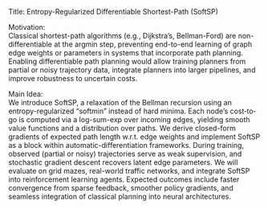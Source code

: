 Title: Entropy-Regularized Differentiable Shortest-Path (SoftSP)

Motivation:  
Classical shortest-path algorithms (e.g., Dijkstra’s, Bellman-Ford) are non-differentiable at the argmin step, preventing end-to-end learning of graph edge weights or parameters in systems that incorporate path planning. Enabling differentiable path planning would allow training planners from partial or noisy trajectory data, integrate planners into larger pipelines, and improve robustness to uncertain costs.

Main Idea:  
We introduce SoftSP, a relaxation of the Bellman recursion using an entropy-regularized “softmin” instead of hard minima. Each node’s cost‐to‐go is computed via a log-sum-exp over incoming edges, yielding smooth value functions and a distribution over paths. We derive closed-form gradients of expected path length w.r.t. edge weights and implement SoftSP as a block within automatic-differentiation frameworks. During training, observed (partial or noisy) trajectories serve as weak supervision, and stochastic gradient descent recovers latent edge parameters. We will evaluate on grid mazes, real-world traffic networks, and integrate SoftSP into reinforcement learning agents. Expected outcomes include faster convergence from sparse feedback, smoother policy gradients, and seamless integration of classical planning into neural architectures.